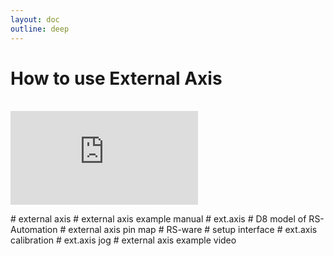 ```yaml
---
layout: doc
outline: deep
---
```


# How to use External Axis

<br>

<iframe class="iframe-resources" src="https://rainbowco-my.sharepoint.com/:p:/g/personal/hyoin_rainbow-robotics_com/EZojsSNCqSJMrj1S4lX48vYB-icCX431EGitO948DZRqlg?e=4HvS5E&amp;action=embedview&amp;wdbipreview=true&amp;wdAr=1.7777777777777777" frameborder="0"></iframe>

\# external axis
\# external axis example manual
\# ext.axis
\# D8 model of RS-Automation
\# external axis pin map
\# RS-ware
\# setup interface
\# ext.axis calibration
\# ext.axis jog
\# external axis example video
